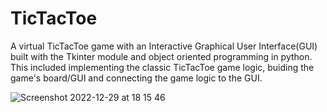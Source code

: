 # TicTacToe
A virtual TicTacToe game with an Interactive Graphical User Interface(GUI) built with the Tkinter module and object oriented programming in python. This included implementing the classic TicTacToe game logic, buiding the game's board/GUI and connecting the game logic to the GUI. 

![Screenshot 2022-12-29 at 18 15 46](https://user-images.githubusercontent.com/117232503/210027851-77561449-5fbd-4f77-87c7-0b33ff4efbce.png)
